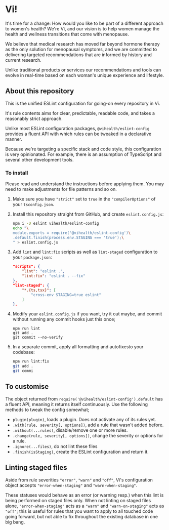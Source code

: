 # Vi!

It's time for a change: How would you like to be part of a different approach to women's health?
We're Vi, and our vision is to help women manage the health and wellness transitions that come with
menopause.

We believe that medical research has moved far beyond hormone therapy as the only solution for
menopausal symptoms, and we are committed to delivering targeted recommendations that are informed
by history and current research.

Unlike traditional products or services our recommendations and tools can evolve in real-time based
on each woman's unique experience and lifestyle.

## About this repository

This is the unified ESLint configuration for going-on every repository in Vi.

It's rule contents aims for clear, predictable, readable code, and takes a reasonably strict
approach.

Unlike most ESLint configuration packages, `@vihealth/eslint-config` provides a fluent API with
which rules can be tweaked in a declarative manner.

Because we're targeting a specific stack and code style, this configuration is very opinionated. For
example, there is an assumption of TypeScript and several other development tools.

### To install

Please read and understand the instructions before applying them. You may need to make adjustments
for file patterns and so on.

1. Make sure you have `"strict"` set to `true` in the `"compilerOptions"` of your `tsconfig.json`.

2. Install this repository straight from GitHub, and create `eslint.config.js`:

    ```sh
    npm i -D eslint vihealth/eslint-config
    echo "\
    module.exports = require('@vihealth/eslint-config')\
    .default.finish(process.env.STAGING === 'true');\
    " > eslint.config.js
    ```

3. Add `lint` and `lint:fix` scripts as well as `lint-staged` configuration to your `package.json`:

    ```json
    "scripts": {
    	"lint": "eslint .",
    	"lint:fix": "eslint . --fix"
    },
    "lint-staged": {
    	"*.{ts,tsx}": [
    		"cross-env STAGING=true eslint"
    	]
    },
    ```

4. Modify your `eslint.config.js` if you want, try it out maybe, and commit without running any commit hooks just this once;

    ```ssh
    npm run lint
	git add .
	git commit --no-verify
    ```

5. In a separate commit, apply all formatting and autofixesto your codebase:

    ```sh
    npm run lint:fix
	git add .
	git commi
    ```

## To customise

The object returned from `require('@vihealth/eslint-config').default` has a fluent API, meaning it
returns itself continuously. Use the following methods to tweak the config somewhat;

- `plugin(plugin)`, loads a plugin. Does not activate any of its rules yet.
- `.with(rule, severity[, options])`, add a rule that wasn't added before.
- `.without(...rules)`, disable/remove one or more rules.
- `.change(rule, severity[, options])`, change the severity or options for a rule.
- `.ignore(...files)`, do not lint these files
- `.finish(isStaging)`, create the ESLint configuration and return it.

## Linting staged files
Aside from rule severities `"error"`, `"warn"` and `"off"`, Vi's configuration object accepts `"error-when-staging"` and `"warn-when-staging"`.

These statuses would behave as an error (or warning resp.) when this lint is being performed on staged files only. When not linting on staged files alone, `"error-when-staging"` acts as a `"warn"` and `"warn-on-staging"` acts as `"off"`; this is useful for rules that you want to apply to all touched code going forward, but not able to fix throughout the existing database in one big bang.

